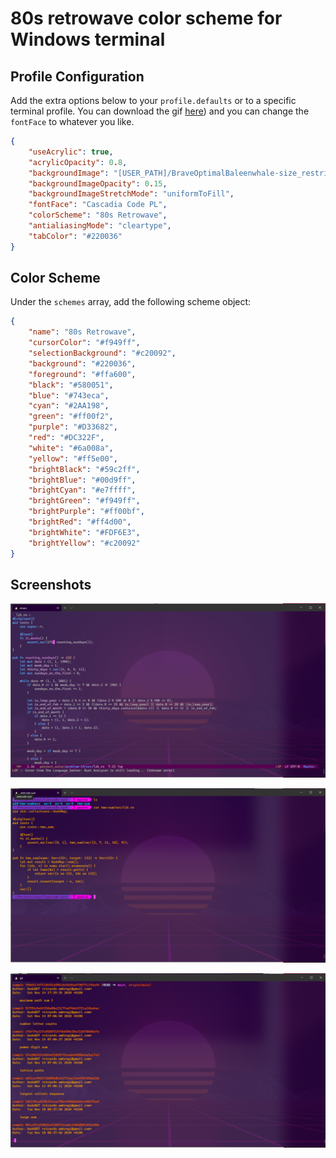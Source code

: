 # 80s retrowave color scheme for Windows terminal
## Profile Configuration
Add the extra options below to your `profile.defaults` or to a specific terminal profile. You can download the gif [here](./BraveOptimalBaleenwhale-size_restricted.gif)) and you can change the `fontFace` to whatever you like. 
```json
{
    "useAcrylic": true,
    "acrylicOpacity": 0.8,
    "backgroundImage": "[USER_PATH]/BraveOptimalBaleenwhale-size_restricted.gif",
    "backgroundImageOpacity": 0.15,
    "backgroundImageStretchMode": "uniformToFill",
    "fontFace": "Cascadia Code PL",
    "colorScheme": "80s Retrowave",
    "antialiasingMode": "cleartype",
    "tabColor": "#220036"
}
```
## Color Scheme
Under the `schemes` array, add the following scheme object:
```json
{
    "name": "80s Retrowave",
    "cursorColor": "#f949ff",
    "selectionBackground": "#c20092",
    "background": "#220036",
    "foreground": "#ffa600",
    "black": "#580051",
    "blue": "#743eca",
    "cyan": "#2AA198",
    "green": "#ff00f2",
    "purple": "#D33682",
    "red": "#DC322F",
    "white": "#6a008a",
    "yellow": "#ff5e00",
    "brightBlack": "#59c2ff",
    "brightBlue": "#00d9ff",
    "brightCyan": "#e7ffff",
    "brightGreen": "#f949ff",
    "brightPurple": "#ff00bf",
    "brightRed": "#ff4d00",
    "brightWhite": "#FDF6E3",
    "brightYellow": "#c20092"
}
```

## Screenshots
![Screenshot 1](./Screenshot%202020-11-15%20153805.png)

![Screenshot 2](./Screenshot%202020-11-15%20153930.png)

![Screenshot 3](./Screenshot%202020-11-15%20154036.png)
